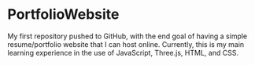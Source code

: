 # PortfolioWebsite

My first repository pushed to GitHub, with the end goal of having a simple resume/portfolio website that I can host online.
Currently, this is my main learning experience in the use of JavaScript, Three.js, HTML, and CSS.
